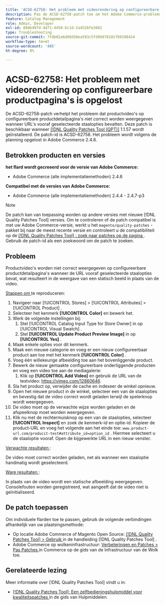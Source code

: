 ```yaml
---
title: 'ACSD-62758: Het probleem met videorendering op configureerbare productpagina''s is opgelost'
description: Pas de ACSD-62758-patch toe om het Adobe Commerce-probleem op te lossen waarbij productvideo's op configureerbare productdetailpagina's niet correct worden weergegeven wanneer URL's vooraf geselecteerde staalopties bevatten.
feature: Catalog Management
role: Admin, Developer
exl-id: 084b497d-4471-4458-bc1d-2a452bfe2662
type: Troubleshooting
source-git-commit: 7fdb02a6d89d50ea593c5fd99d78101f89198424
workflow-type: tm+mt
source-wordcount: '485'
ht-degree: 0%

---
```


# ACSD-62758: Het probleem met videorendering op configureerbare productpagina&#39;s is opgelost

De ACSD-62758-patch verhelpt het probleem dat productvideo&#39;s op configureerbare productdetailpagina&#39;s niet correct worden weergegeven wanneer URL&#39;s vooraf geselecteerde staalopties bevatten. Deze patch is beschikbaar wanneer [[!DNL Quality Patches Tool (QPT)]](/help/tools/quality-patches-tool/quality-patches-tool-to-self-serve-quality-patches.md) 1.1.57 wordt geïnstalleerd. De patch-id is ACSD-62758. Het probleem wordt volgens de planning opgelost in Adobe Commerce 2.4.8.

## Betrokken producten en versies

**het flard wordt gecreeerd voor de versie van Adobe Commerce:**

* Adobe Commerce (alle implementatiemethoden) 2.4.6

**Compatibel met de versies van Adobe Commerce:**

* Adobe Commerce (alle implementatiemethoden) 2.4.4 - 2.4.7-p3

>[!NOTE]
>
>De patch kan van toepassing worden op andere versies met nieuwe [!DNL Quality Patches Tool] versies. Om te controleren of de patch compatibel is met uw Adobe Commerce-versie, werkt u het `magento/quality-patches` -pakket bij naar de meest recente versie en controleert u de compatibiliteit op de [[!DNL Quality Patches Tool] : zoek naar patches op de pagina ](https://experienceleague.adobe.com/tools/commerce-quality-patches/index.html?lang=nl-NL) . Gebruik de patch-id als een zoekwoord om de patch te zoeken.

## Probleem

Productvideo&#39;s worden niet correct weergegeven op configureerbare productdetailpagina&#39;s wanneer de URL vooraf geselecteerde staalopties bevat, wat resulteert in de weergave van een statisch beeld in plaats van de video.

<u> Stappen om </u> te reproduceren:

1. Navigeer naar [!UICONTROL Stores] > [!UICONTROL Attributes] > [!UICONTROL Product] .
1. Selecteer het kenmerk **[!UICONTROL Color]** en bewerk het.
1. Werk de volgende instellingen bij:
   1. Stel [!UICONTROL Catalog Input Type for Store Owner] in op [!UICONTROL Visual Swatch] .
   1. Stel **[!UICONTROL Update Product Preview Image]** in op **[!UICONTROL Yes]** .
1. Maak enkele opties voor dit kenmerk.
1. Maak een nieuwe categorie en voeg er een nieuw configureerbaar product aan toe met het kenmerk **[!UICONTROL Color]** .
1. Voeg één willekeurige afbeelding toe aan het bovenliggende product.
1. Bewerk de nieuw gemaakte configureerbare onderliggende producten en voeg een video toe aan de mediagalerie:
   1. Klik op **[!UICONTROL Add Video]** en gebruik de URL van de testvideo: https://vimeo.com/12860646.
1. Sla het product op, verwijder de cache en indexeer de winkel opnieuw.
1. Open het nieuwe product in de winkel, selecteer een van de staalopties en bevestig dat de video correct wordt geladen terwijl de spelerknop wordt weergegeven.
1. De video moet op de verwachte wijze worden geladen en de afspeelknop moet worden weergegeven.
1. Klik nu met de rechtermuisknop op een van de staalopties, selecteer **[!UICONTROL Inspect]** en zoek de kenmerk-id en optie-id. Kopieer de product-URL en voeg het volgende aan het einde toe: `www.product-url.com/producit-test#attribute_id=option_id` . Hiermee selecteert u de staaloptie vooraf. Open de bijgewerkte URL in een nieuw venster.

<u> Verwachte resultaten </u>:

De video moet correct worden geladen, net als wanneer een staaloptie handmatig wordt geselecteerd.

<u> Ware resultaten </u>:

In plaats van de video wordt een statische afbeelding weergegeven. Consolefouten worden geregistreerd, wat aangeeft dat de video niet is geïnitialiseerd.

## De patch toepassen

Om individuele flarden toe te passen, gebruik de volgende verbindingen afhankelijk van uw plaatsingsmethode:

* Op locatie Adobe Commerce of Magento Open Source: [[!DNL Quality Patches Tool] > Gebruik ](/help/tools/quality-patches-tool/usage.md) in de handleiding [!DNL Quality Patches Tool] .
* Adobe Commerce op wolkeninfrastructuur: [ Verbeteringen en Patches > Pas Patches ](https://experienceleague.adobe.com/docs/commerce-cloud-service/user-guide/develop/upgrade/apply-patches.html?lang=nl-NL) in Commerce op de gids van de Infrastructuur van de Wolk toe.


## Gerelateerde lezing

Meer informatie over [!DNL Quality Patches Tool] vindt u in:

* [[!DNL Quality Patches Tool]: Een zelfbedieningshulpmiddel voor kwaliteitspatches ](/help/tools/quality-patches-tool/quality-patches-tool-to-self-serve-quality-patches.md) in de gids van Hulpmiddelen.

